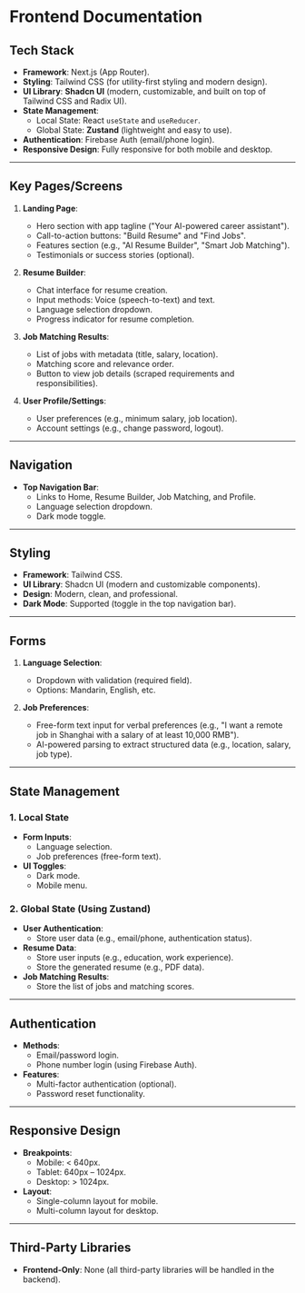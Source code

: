 # Frontend Documentation

## Tech Stack
- **Framework**: Next.js (App Router).  
- **Styling**: Tailwind CSS (for utility-first styling and modern design).  
- **UI Library**: **Shadcn UI** (modern, customizable, and built on top of Tailwind CSS and Radix UI).  
- **State Management**:  
  - Local State: React `useState` and `useReducer`.  
  - Global State: **Zustand** (lightweight and easy to use).  
- **Authentication**: Firebase Auth (email/phone login).  
- **Responsive Design**: Fully responsive for both mobile and desktop.  

---

## Key Pages/Screens
1. **Landing Page**:  
   - Hero section with app tagline ("Your AI-powered career assistant").  
   - Call-to-action buttons: "Build Resume" and "Find Jobs".  
   - Features section (e.g., "AI Resume Builder", "Smart Job Matching").  
   - Testimonials or success stories (optional).  

2. **Resume Builder**:  
   - Chat interface for resume creation.  
   - Input methods: Voice (speech-to-text) and text.  
   - Language selection dropdown.  
   - Progress indicator for resume completion.  

3. **Job Matching Results**:  
   - List of jobs with metadata (title, salary, location).  
   - Matching score and relevance order.  
   - Button to view job details (scraped requirements and responsibilities).  

4. **User Profile/Settings**:  
   - User preferences (e.g., minimum salary, job location).  
   - Account settings (e.g., change password, logout).  

---

## Navigation
- **Top Navigation Bar**:  
  - Links to Home, Resume Builder, Job Matching, and Profile.  
  - Language selection dropdown.  
  - Dark mode toggle.  

---

## Styling
- **Framework**: Tailwind CSS.  
- **UI Library**: Shadcn UI (modern and customizable components).  
- **Design**: Modern, clean, and professional.  
- **Dark Mode**: Supported (toggle in the top navigation bar).  

---

## Forms
1. **Language Selection**:  
   - Dropdown with validation (required field).  
   - Options: Mandarin, English, etc.  

2. **Job Preferences**:  
   - Free-form text input for verbal preferences (e.g., "I want a remote job in Shanghai with a salary of at least 10,000 RMB").  
   - AI-powered parsing to extract structured data (e.g., location, salary, job type).  

---

## State Management
### 1. Local State
- **Form Inputs**:  
  - Language selection.  
  - Job preferences (free-form text).  
- **UI Toggles**:  
  - Dark mode.  
  - Mobile menu.  

### 2. Global State (Using Zustand)
- **User Authentication**:  
  - Store user data (e.g., email/phone, authentication status).  
- **Resume Data**:  
  - Store user inputs (e.g., education, work experience).  
  - Store the generated resume (e.g., PDF data).  
- **Job Matching Results**:  
  - Store the list of jobs and matching scores.  

---

## Authentication
- **Methods**:  
  - Email/password login.  
  - Phone number login (using Firebase Auth).  
- **Features**:  
  - Multi-factor authentication (optional).  
  - Password reset functionality.  

---

## Responsive Design
- **Breakpoints**:  
  - Mobile: < 640px.  
  - Tablet: 640px – 1024px.  
  - Desktop: > 1024px.  
- **Layout**:  
  - Single-column layout for mobile.  
  - Multi-column layout for desktop.  

---

## Third-Party Libraries
- **Frontend-Only**: None (all third-party libraries will be handled in the backend).  